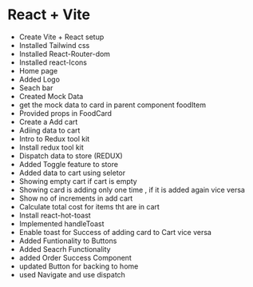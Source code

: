 # React + Vite
- Create Vite + React setup
- Installed Tailwind css
- Installed React-Router-dom
- Installed react-Icons
- Home page
- Added Logo
- Seach bar
- Created Mock Data
- get the mock data to card in parent component foodItem
- Provided props in FoodCard
- Create  a Add cart 
- Adiing data to cart
- Intro to Redux tool kit
- Install redux tool kit
- Dispatch data to store (REDUX)
- Added Toggle feature to store
- Added data to cart using seletor
- Showing empty cart if cart is empty
- Showing card is adding only one time , if it is added  again vice versa
- Show no of increments in add cart
- Calculate total cost for items tht are in cart
- Install react-hot-toast   
- Implemented handleToast
- Enable toast for Success of adding card to Cart vice versa
- Added Funtionality to Buttons
- Added Seacrh Functionality
- added Order Success Component
- updated Button for backing to home
- used Navigate and use dispatch





